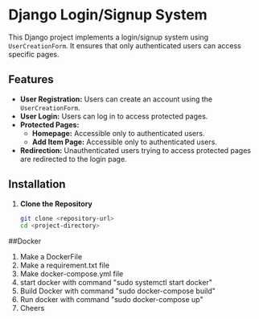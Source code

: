 # Django Login/Signup System

This Django project implements a login/signup system using `UserCreationForm`. It ensures that only authenticated users can access specific pages.

## Features

- **User Registration:** Users can create an account using the `UserCreationForm`.
- **User Login:** Users can log in to access protected pages.
- **Protected Pages:** 
  - **Homepage:** Accessible only to authenticated users.
  - **Add Item Page:** Accessible only to authenticated users.
- **Redirection:** Unauthenticated users trying to access protected pages are redirected to the login page.

## Installation

1. **Clone the Repository**

   ```bash
   git clone <repository-url>
   cd <project-directory>


##Docker
1. Make a DockerFile
2. Make a requirement.txt file
3. Make docker-compose.yml file 
4. start docker with command "sudo systemctl start docker"
5. Build Docker with command "sudo docker-compose build"
6. Run docker with command "sudo docker-compose up"
7. Cheers